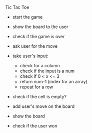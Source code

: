 Tic Tac Toe


- start the game

- show the board to the user

- check if the game is over

- ask user for the move

- take user's input:
    - check for a column
    - check if the input is a num
    - check if 0 < x <= 3
    - return num-1 (index for an array)
    - repeat for a row

- check if the cell is empty?

- add user's move on the board

- show the board

- check if the user won